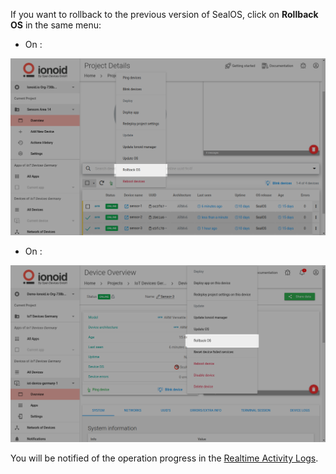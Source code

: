 If you want to rollback to the previous version of SealOS, click on **Rollback
OS** in the same menu:

- On <the-project-details-page/>:

![Rollback OS on Project Details Page](
/steps/actions-on-devices/project-details-rollback-os.png)

- On <the-device-details-page/>:

![Rollback OS on Device Details Page](
/steps/actions-on-devices/device-details-rollback-os.png)

You will be notified of the operation progress in the [Realtime Activity
Logs](./monitor-and-manage-devices.md#realtime-activity-logs).

